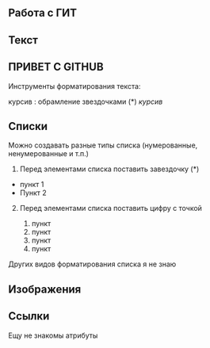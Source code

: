 ## Работа с ГИТ
## Текст
## ПРИВЕТ С GITHUB

Инструменты форматирования текста:

курсив : обрамление звездочками (*) *курсив*

## Списки

Можно создавать разные типы списка (нумерованные, ненумерованные и т.п.)
1. Перед элементами списка поставить завездочку (*)
 * пункт 1
 * Пункт 2
 
2. Перед элементами списка поставить цифру с точкой

   1. пункт
   2. пункт
   3. пункт
   4. пункт
 
 Других видов форматирования списка я не знаю

## Изображения
## Ссылки
 Ещу не знакомы атрибуты








